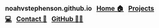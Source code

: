 
## noahvstephenson.github.io &nbsp; [Home 🏠](/) &nbsp; [Projects 💻](/projects) &nbsp; [Contact 👋](/contact) &nbsp; [GitHub 👨‍💻](https://github.com/noahvstephenson/)
&nbsp;
